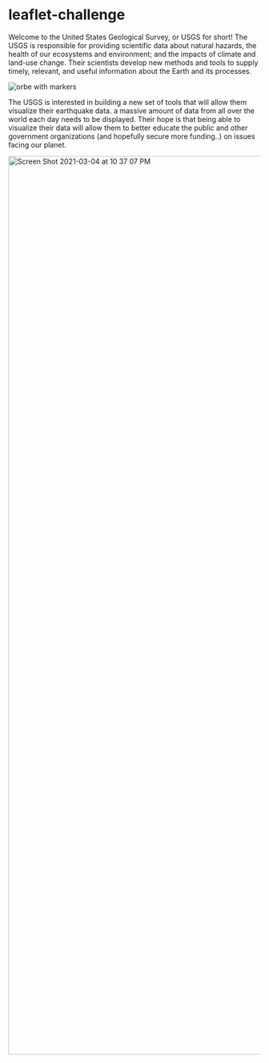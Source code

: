 # leaflet-challenge

Welcome to the United States Geological Survey, or USGS for short! 
The USGS is responsible for providing scientific data about natural hazards, the health of our ecosystems and environment; and the impacts of climate and land-use change. Their scientists develop new methods and tools to supply timely, relevant, and useful information about the Earth and its processes.

![orbe with markers](https://user-images.githubusercontent.com/70727613/109673801-fd6d0780-7b3b-11eb-97e8-3a551fa7c76a.jpg)

The USGS is interested in building a new set of tools that will allow them visualize their earthquake data. a massive amount of data from all over the world each day needs to be displayed. Their hope is that being able to visualize their data will allow them to better educate the public and other government organizations (and hopefully secure more funding..) on issues facing our planet.


<img width="1792" alt="Screen Shot 2021-03-04 at 10 37 07 PM" src="https://user-images.githubusercontent.com/70727613/110067945-4c808b80-7d3a-11eb-8b27-83518b07b42f.png">
